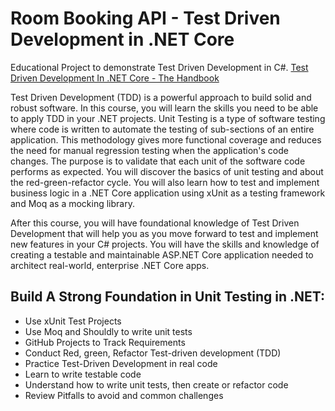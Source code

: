 # Room Booking API - Test Driven Development in .NET Core
Educational Project to demonstrate Test Driven Development in C#.  [Test Driven Development In .NET Core - The Handbook](https://www.udemy.com/course/test-driven-development-in-net-core-the-handbook/?referralCode=9F1156E559265FABCF89)

Test Driven Development (TDD) is a powerful approach to build solid and robust software. In this course, you will learn the skills you need to be able to apply TDD in your .NET projects. Unit Testing is a type of software testing where code is written to automate the testing of sub-sections of an entire application. This methodology gives more functional coverage and reduces the need for manual regression testing when the application's code changes. The purpose is to validate that each unit of the software code performs as expected. 
You will discover the basics of unit testing and about the red-green-refactor cycle. You will also learn how to test and implement business logic in a .NET Core application using xUnit as a testing framework and Moq as a mocking library. 

After this course, you will have foundational knowledge of Test Driven Development that will help you as you move forward to test and implement new features in your C# projects. You will have the skills and knowledge of creating a testable and maintainable ASP.NET Core application needed to architect real-world, enterprise .NET Core apps.

## Build A Strong Foundation in Unit Testing in .NET: 

- Use xUnit Test Projects
- Use Moq and Shouldly to write unit tests
- GitHub Projects to Track Requirements
- Conduct Red, green, Refactor Test-driven development (TDD)
- Practice Test-Driven Development in real code
- Learn to write testable code
- Understand how to write unit tests, then create or refactor code 
- Review Pitfalls to avoid and common challenges
